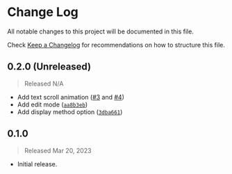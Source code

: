 # Change Log

All notable changes to this project will be documented in this file.

Check [Keep a Changelog](http://keepachangelog.com/) for recommendations on how to structure this file.


## 0.2.0 (Unreleased)
> Released N/A

* Add text scroll animation ([#3](../../pull/3) and [#4](../../pull/4))
* Add edit mode ([`aa8b3eb`](../../commit/aa8b3eb9b3b0575c91702bfa74149274a194d31d))
* Add display method option ([`3dba661`](../../commit/3dba6613b1fdd3b72f2563dee7a978b48e9e6abd))

## 0.1.0
> Released Mar 20, 2023

* Initial release.
